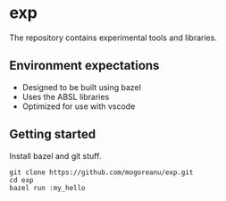# exp

The repository contains experimental tools and libraries.

## Environment expectations
* Designed to be built using bazel
* Uses the ABSL libraries
* Optimized for use with vscode

## Getting started

Install bazel and git stuff.

```
git clone https://github.com/mogoreanu/exp.git
cd exp
bazel run :my_hello
```